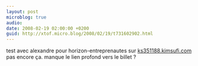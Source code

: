 ```yaml
---
layout: post
microblog: true
audio: 
date: 2008-02-19 02:00:00 +0200
guid: http://xtof.micro.blog/2008/02/19/t731602902.html
---
```

test avec alexandre pour horizon-entreprenautes sur [ks351188.kimsufi.com](http://ks351188.kimsufi.com/) pas encore ça. manque le lien profond vers le billet ?
